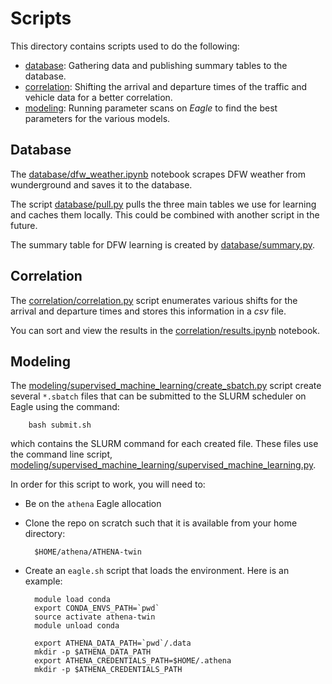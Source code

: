 # Scripts

This directory contains scripts used to do the following:
- [database](database): Gathering data and publishing summary tables to the database.
- [correlation](correlation): Shifting the arrival and departure times of the traffic and vehicle data for a better correlation.
- [modeling](modeling): Running parameter scans on *Eagle* to find the best parameters for the various models.

## Database

The [database/dfw_weather.ipynb](database/dfw_weather.ipynb) notebook scrapes DFW weather from wunderground and saves it to the database.

The script [database/pull.py](database/pull.py) pulls the three main tables we use for learning and caches them locally.  This could be combined with another script in the future.

The summary table for DFW learning is created by [database/summary.py](database/summary.py).

## Correlation

The [correlation/correlation.py](correlation/correlation.py) script enumerates various shifts for the arrival and departure times and stores this information in a *csv* file.

You can sort and view the results in the [correlation/results.ipynb](correlation/results.ipynb) notebook.

## Modeling

The [modeling/supervised_machine_learning/create_sbatch.py](modeling/supervised_machine_learning/create_sbatch.py) script create several `*.sbatch` files that can be submitted to the SLURM scheduler on Eagle using the command:

        bash submit.sh

which contains the SLURM command for each created file.  These files use the command line script, 
[modeling/supervised_machine_learning/supervised_machine_learning.py](modeling/supervised_machine_learning/supervised_machine_learning.py).

In order for this script to work, you will need to:
- Be on the `athena` Eagle allocation
- Clone the repo on scratch such that it is available from your home directory:

        $HOME/athena/ATHENA-twin

- Create an `eagle.sh` script that loads the environment.  Here is an example:

        module load conda
        export CONDA_ENVS_PATH=`pwd`
        source activate athena-twin
        module unload conda

        export ATHENA_DATA_PATH=`pwd`/.data
        mkdir -p $ATHENA_DATA_PATH
        export ATHENA_CREDENTIALS_PATH=$HOME/.athena
        mkdir -p $ATHENA_CREDENTIALS_PATH





